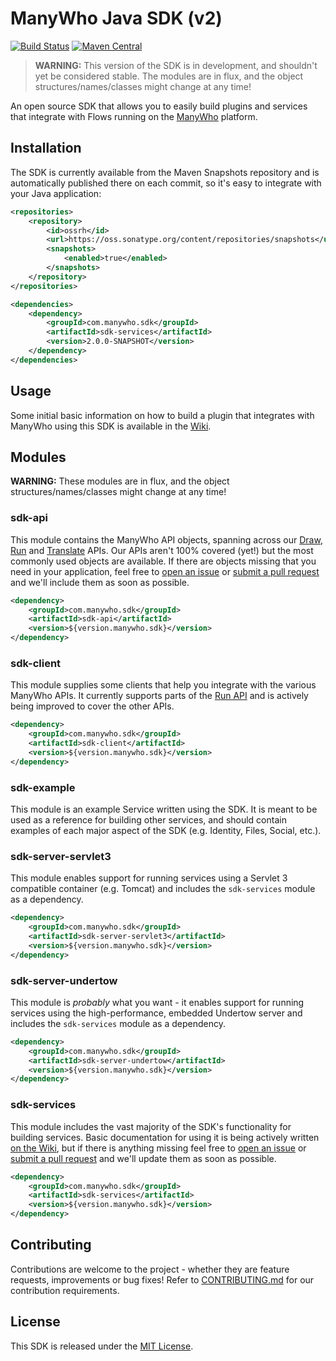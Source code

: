 ManyWho Java SDK (v2)
================

[![Build Status](https://travis-ci.org/manywho/sdk-java.svg?branch=feature/2.0)](https://travis-ci.org/manywho/sdk-java) [![Maven Central](https://img.shields.io/badge/pre--release-2.0.0--SNAPSHOT-orange.svg?style=flat)](https://oss.sonatype.org/#nexus-search;gav~com.manywho.sdk~~2.0.0-SNAPSHOT~~)

> **WARNING:** This version of the SDK is in development, and shouldn't yet be considered stable. The modules are in flux, and the object structures/names/classes might change at any time!

An open source SDK that allows you to easily build plugins and services that integrate with Flows running on
the [ManyWho](https://manywho.com) platform.

## Installation

The SDK is currently available from the Maven Snapshots repository and is automatically published there on each commit, so it's easy to integrate with your Java application:

```xml
<repositories>
    <repository>
        <id>ossrh</id>
        <url>https://oss.sonatype.org/content/repositories/snapshots</url>
        <snapshots>
            <enabled>true</enabled>
        </snapshots>
    </repository>
</repositories>

<dependencies>
    <dependency>
        <groupId>com.manywho.sdk</groupId>
        <artifactId>sdk-services</artifactId>
        <version>2.0.0-SNAPSHOT</version>
    </dependency>
</dependencies>
```

## Usage

Some initial basic information on how to build a plugin that integrates with ManyWho using this SDK is available in the [Wiki](https://github.com/manywho/sdk-java/wiki).

## Modules

**WARNING:** These modules are in flux, and the object structures/names/classes might change at any time!

### sdk-api

This module contains the ManyWho API objects, spanning across our [Draw](https://manywho.github.io/slate/#draw), [Run](https://manywho.github.io/slate/#run) and [Translate](https://manywho.github.io/slate/#translate) APIs. Our APIs aren't 100% covered (yet!) but the most commonly used objects are available. If there are objects missing that you need in your application, feel free to [open an issue](https://github.com/manywho/sdk-java/issues/new) or [submit a pull request](https://github.com/manywho/sdk-java/blob/master/CONTRIBUTING.md) and we'll include them as soon as possible.

```xml
<dependency>
    <groupId>com.manywho.sdk</groupId>
    <artifactId>sdk-api</artifactId>
    <version>${version.manywho.sdk}</version>
</dependency>
```

### sdk-client

This module supplies some clients that help you integrate with the various ManyWho APIs. It currently supports parts of the [Run API](https://manywho.github.io/slate/#run) and is actively being improved to cover the other APIs.

```xml
<dependency>
    <groupId>com.manywho.sdk</groupId>
    <artifactId>sdk-client</artifactId>
    <version>${version.manywho.sdk}</version>
</dependency>
```

### sdk-example

This module is an example Service written using the SDK. It is meant to be used as a reference for building other 
services, and should contain examples of each major aspect of the SDK (e.g. Identity, Files, Social, etc.).

### sdk-server-servlet3

This module enables support for running services using a Servlet 3 compatible container (e.g. Tomcat) and 
includes the `sdk-services` module as a dependency.

```xml
<dependency>
    <groupId>com.manywho.sdk</groupId>
    <artifactId>sdk-server-servlet3</artifactId>
    <version>${version.manywho.sdk}</version>
</dependency>
```

### sdk-server-undertow

This module is _probably_ what you want - it enables support for running services using the high-performance, embedded Undertow server and
includes the `sdk-services` module as a dependency.

```xml
<dependency>
    <groupId>com.manywho.sdk</groupId>
    <artifactId>sdk-server-undertow</artifactId>
    <version>${version.manywho.sdk}</version>
</dependency>
```

### sdk-services

This module includes the vast majority of the SDK's functionality for building services. Basic documentation for using it is being actively written [on the Wiki](https://github.com/manywho/sdk-java/wiki), but if there is anything missing feel free to [open an issue](https://github.com/manywho/sdk-java/issues/new) or [submit a pull request](https://github.com/manywho/sdk-java/blob/master/CONTRIBUTING.md) and we'll update them as soon as possible.

```xml
<dependency>
    <groupId>com.manywho.sdk</groupId>
    <artifactId>sdk-services</artifactId>
    <version>${version.manywho.sdk}</version>
</dependency>
```

## Contributing

Contributions are welcome to the project - whether they are feature requests, improvements or bug fixes! Refer to [CONTRIBUTING.md](CONTRIBUTING.md) for our contribution requirements.

## License

This SDK is released under the [MIT License](http://opensource.org/licenses/mit-license.php).